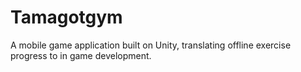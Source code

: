 # Tamagotgym
A mobile game application built on Unity, translating offline exercise progress to in game development.
